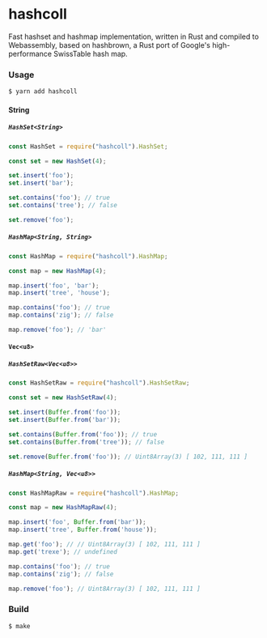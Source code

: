 # hashcoll

Fast hashset and hashmap implementation, written in Rust and compiled to Webassembly, based on hashbrown, a Rust port of Google's high-performance SwissTable hash map. 

### Usage

```sh
$ yarn add hashcoll
```

#### String

##### `HashSet<String>`

```javascript
const HashSet = require("hashcoll").HashSet;

const set = new HashSet(4);

set.insert('foo');
set.insert('bar');

set.contains('foo'); // true
set.contains('tree'); // false

set.remove('foo');
```

##### `HashMap<String, String>`

```javascript
const HashMap = require("hashcoll").HashMap;

const map = new HashMap(4);

map.insert('foo', 'bar');
map.insert('tree', 'house');

map.contains('foo'); // true
map.contains('zig'); // false

map.remove('foo'); // 'bar'
```

#### `Vec<u8>`

##### `HashSetRaw<Vec<u8>>`

```javascript
const HashSetRaw = require("hashcoll").HashSetRaw;

const set = new HashSetRaw(4);

set.insert(Buffer.from('foo'));
set.insert(Buffer.from('bar'));

set.contains(Buffer.from('foo')); // true
set.contains(Buffer.from('tree')); // false

set.remove(Buffer.from('foo')); // Uint8Array(3) [ 102, 111, 111 ]
```

##### `HashMap<String, Vec<u8>>`

```javascript
const HashMapRaw = require("hashcoll").HashMap;

const map = new HashMapRaw(4);

map.insert('foo', Buffer.from('bar'));
map.insert('tree', Buffer.from('house'));

map.get('foo'); // // Uint8Array(3) [ 102, 111, 111 ]
map.get('trexe'); // undefined

map.contains('foo'); // true
map.contains('zig'); // false

map.remove('foo'); // Uint8Array(3) [ 102, 111, 111 ]
```

### Build

```sh
$ make
```
